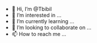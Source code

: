 - 👋 Hi, I’m @Tbibil
- 👀 I’m interested in ...
- 🌱 I’m currently learning ...
- 💞️ I’m looking to collaborate on ...
- 📫 How to reach me ...

<!---
Tbibil/Tbibil is a ✨ special ✨ repository because its `README.md` (this file) appears on your GitHub profile.
You can click the Preview link to take a look at your changes.
--->
